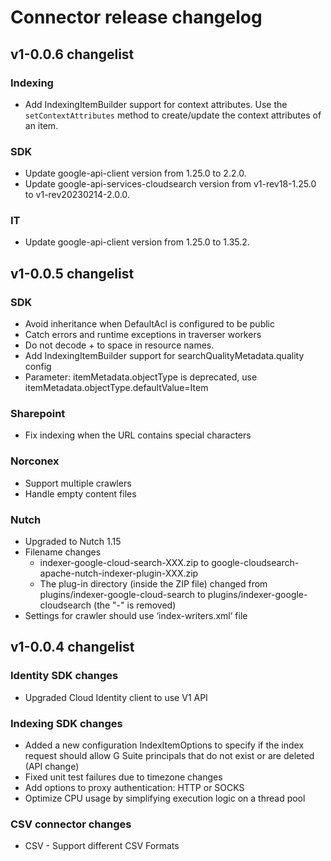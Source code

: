 # Connector release changelog

## v1-0.0.6 changelist
### Indexing
* Add IndexingItemBuilder support for context attributes. Use the `setContextAttributes` method to create/update the context attributes of an item.
### SDK
* Update google-api-client version from 1.25.0 to 2.2.0.
* Update google-api-services-cloudsearch version from v1-rev18-1.25.0 to v1-rev20230214-2.0.0.
### IT
* Update google-api-client version from 1.25.0 to 1.35.2.

## v1-0.0.5 changelist
### SDK
* Avoid inheritance when DefaultAcl is configured to be public
* Catch errors and runtime exceptions in traverser workers
* Do not decode + to space in resource names.
* Add IndexingItemBuilder support for searchQualityMetadata.quality config
* Parameter: itemMetadata.objectType is deprecated, use itemMetadata.objectType.defaultValue=Item

### Sharepoint
* Fix indexing when the URL contains special characters

### Norconex

* Support multiple crawlers
* Handle empty content files

### Nutch

* Upgraded to Nutch 1.15
* Filename changes
  * indexer-google-cloud-search-XXX.zip to google-cloudsearch-apache-nutch-indexer-plugin-XXX.zip
  * The plug-in directory (inside the ZIP file) changed from plugins/indexer-google-cloud-search to plugins/indexer-google-cloudsearch (the "-" is removed)
* Settings for crawler should use ‘index-writers.xml’ file

## v1-0.0.4 changelist

### Identity SDK changes

* Upgraded Cloud Identity client to use V1 API

### Indexing SDK changes

* Added a new configuration IndexItemOptions to specify if the index request should allow G Suite principals that do not exist or are deleted (API change)
* Fixed unit test failures due to timezone changes
* Add options to proxy authentication: HTTP or SOCKS
* Optimize CPU usage by simplifying execution logic on a thread pool

### CSV connector changes

* CSV - Support different CSV Formats